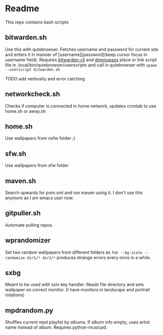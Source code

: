 # Readme

This repo contains bash scripts

## bitwarden.sh

Use this with qutebrowser. Fetches username and password for current site and enters it in manner of \[username\]<TAB>\[password\](keep cursor focus in username field). Requires [bitwarden-cli](https://raw.githubusercontent.com/Argetlami/scripts/master/bash/section-upload?token=AIWCPW2GU43JJ3KXJGELWJS64JURO)
and [dmenupass](https://raw.githubusercontent.com/Argetlami/scripts/master/bash/section-upload?token=AIWCPW2GU43JJ3KXJGELWJS64JURO)
place or link script file in .local/bin/qutebrowser/userscripts and call in qutebrowser with `spawn --userscript bitwarden.sh`

TODO add verbosity and error catching

## networkcheck.sh

Checks if computer is connected in home network, updates crontab to use home.sh or away.sh

## home.sh

Use wallpapers from nsfw folder ;)

## sfw.sh

Use wallpapers from sfw folder

## maven.sh

Search upwards for pom.xml and run maven using it. I don't use this anymore as I am emacs user now.

## gitpuller.sh

Automate pulling repos.

## wprandomizer

Set two random wallpapers from different folders as `feh --bg-scale --randomize dir1/* dir2/*` produces strange errors every once in a while.

## sxbg

Meant to be used with sxiv key handler. Reads file directory and sets wallpaper on correct monitor. (I have monitors in landscape and portrait rotations)

## mpdrandom.py

Shuffles current mpd playlist by albums. If album info empty, uses artist name instead of album. Requires python-musicpd.
